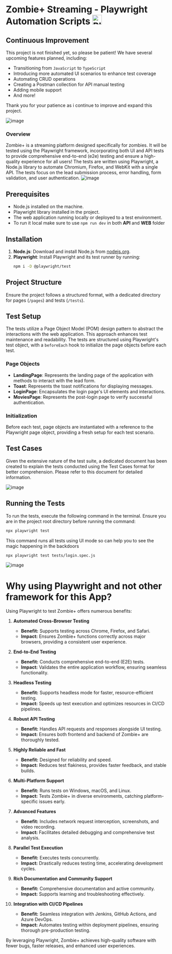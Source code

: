 # Zombie+ Streaming - Playwright Automation Scripts  <img src="https://seeklogo.com/images/P/playwright-logo-22FA8B9E63-seeklogo.com.png" alt="Playwright Logo" width="" height="30"> 


## Continuous Improvement

This project is not finished yet, so please be patient! We have several upcoming features planned, including:

- Transitioning from `JavaScript` to `TypeScript`
- Introducing more automated UI scenarios to enhance test coverage
- Automating CRUD operations
- Creating a Postman collection for API manual testing
- Adding mobile support
- And more!

Thank you for your patience as i continue to improve and expand this project.

![image](https://github.com/Hugosan000/ZombiePlus-Playwright-Automation/assets/61331185/693855f7-dff9-4495-9496-10d888660332)



### Overview
Zombie+ is a streaming platform designed specifically for zombies. It will be tested using the Playwright framework, incorporating both UI and API tests to provide comprehensive end-to-end (e2e) testing and ensure a high-quality experience for all users! The tests are written using Playwright, a Node.js library to automate Chromium, Firefox, and WebKit with a single API. The tests focus on the lead submission process, error handling, form validation, and user authentication.
![image](https://github.com/Hugosan000/ZombiePlus-Playwright-Automation/assets/61331185/e0abd30f-4de3-4fe7-964a-3039af705b70)


## Prerequisites
- Node.js installed on the machine.
- Playwright library installed in the project.
- The web application running locally or deployed to a test environment.
- To run it local make sure to use `npm run dev` in both **API** and **WEB** folder

  

## Installation
1. **Node.js**: Download and install Node.js from [nodejs.org](https://nodejs.org/).
2. **Playwright**: Install Playwright and its test runner by running:
   ```sh
   npm i -D @playwright/test
   ```


## Project Structure
Ensure the project follows a structured format, with a dedicated directory for pages (`/pages`) and tests (`/tests`).

## Test Setup
The tests utilize a Page Object Model (POM) design pattern to abstract the interactions with the web application. This approach enhances test maintenance and readability. The tests are structured using Playwright's test object, with a `beforeEach` hook to initialize the page objects before each test.

### Page Objects
- **LandingPage**: Represents the landing page of the application with methods to interact with the lead form.
- **Toast**: Represents the toast notifications for displaying messages.
- **LoginPage**: Encapsulates the login page's UI elements and interactions.
- **MoviesPage**: Represents the post-login page to verify successful authentication.

  
### Initialization
Before each test, page objects are instantiated with a reference to the Playwright page object, providing a fresh setup for each test scenario.

## Test Cases
Given the extensive nature of the test suite, a dedicated document has been created to explain the tests conducted using the Test Cases format for better comprehension. Please refer to this document for detailed information.

![image](https://github.com/Hugosan000/ZombiePlus-Playwright-Automation/assets/61331185/ea7fc0f6-0474-4599-9b2c-c44a099e826d)

## Running the Tests
To run the tests, execute the following command in the terminal. Ensure you are in the project root directory before running the command:

```sh
npx playwright test
```

This command runs all tests using UI mode so can help you to see the magic happening in the backdoors

```sh
npx playwright test tests/login.spec.js
```
![image](https://github.com/Hugosan000/ZombiePlus-Playwright-Automation/assets/61331185/e442555d-078f-4ca4-a552-c9b30f1f6e1a)

# Why using Playwright and not other framework for this App?

Using Playwright to test Zombie+ offers numerous benefits:

1. **Automated Cross-Browser Testing**
   - **Benefit:** Supports testing across Chrome, Firefox, and Safari.
   - **Impact:** Ensures Zombie+ functions correctly across major browsers, providing a consistent user experience.

2. **End-to-End Testing**
   - **Benefit:** Conducts comprehensive end-to-end (E2E) tests.
   - **Impact:** Validates the entire application workflow, ensuring seamless functionality.

3. **Headless Testing**
   - **Benefit:** Supports headless mode for faster, resource-efficient testing.
   - **Impact:** Speeds up test execution and optimizes resources in CI/CD pipelines.

4. **Robust API Testing**
   - **Benefit:** Handles API requests and responses alongside UI testing.
   - **Impact:** Ensures both frontend and backend of Zombie+ are thoroughly tested.

5. **Highly Reliable and Fast**
   - **Benefit:** Designed for reliability and speed.
   - **Impact:** Reduces test flakiness, provides faster feedback, and stable builds.

6. **Multi-Platform Support**
   - **Benefit:** Runs tests on Windows, macOS, and Linux.
   - **Impact:** Tests Zombie+ in diverse environments, catching platform-specific issues early.

7. **Advanced Features**
   - **Benefit:** Includes network request interception, screenshots, and video recording.
   - **Impact:** Facilitates detailed debugging and comprehensive test analysis.

8. **Parallel Test Execution**
   - **Benefit:** Executes tests concurrently.
   - **Impact:** Drastically reduces testing time, accelerating development cycles.

9. **Rich Documentation and Community Support**
   - **Benefit:** Comprehensive documentation and active community.
   - **Impact:** Supports learning and troubleshooting effectively.

10. **Integration with CI/CD Pipelines**
    - **Benefit:** Seamless integration with Jenkins, GitHub Actions, and Azure DevOps.
    - **Impact:** Automates testing within deployment pipelines, ensuring thorough pre-production testing.

By leveraging Playwright, Zombie+ achieves high-quality software with fewer bugs, faster releases, and enhanced user experiences.
